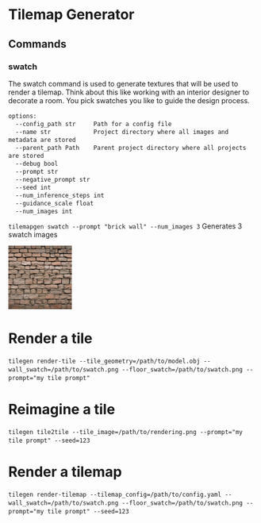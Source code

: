 # Tilemap Generator

## Commands

### swatch

The swatch command is used to generate textures that will be used to render a tilemap. Think about this like working with an interior designer to decorate a room. You pick swatches you like to guide the design process.


```
options:
  --config_path str     Path for a config file
  --name str            Project directory where all images and metadata are stored
  --parent_path Path    Parent project directory where all projects are stored
  --debug bool
  --prompt str
  --negative_prompt str
  --seed int
  --num_inference_steps int
  --guidance_scale float
  --num_images int
```

`tilemapgen swatch --prompt "brick wall" --num_images 3`
Generates 3 swatch images


<img src="projects/example-project/swatches/01290f26-1fb8-463b-a725-cbfeda354d21.png"
     alt="brick wall swatch 1"
     style="margin-right: 10px; width: 128px;" />



# Render a tile
`tilegen render-tile --tile_geometry=/path/to/model.obj --wall_swatch=/path/to/swatch.png --floor_swatch=/path/to/swatch.png --prompt="my tile prompt"`

# Reimagine a tile
`tilegen tile2tile --tile_image=/path/to/rendering.png --prompt="my tile prompt" --seed=123`

# Render a tilemap
`tilegen render-tilemap --tilemap_config=/path/to/config.yaml --wall_swatch=/path/to/swatch.png --floor_swatch=/path/to/swatch.png --prompt="my tile prompt" --seed=123`